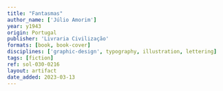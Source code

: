 ```yaml
---
title: "Fantasmas"
author_name: ['Júlio Amorim']
year: y1943
origin: Portugal
publisher: 'Livraria Civilização'
formats: [book, book-cover]
disciplines: ['graphic-design', typography, illustration, lettering]
tags: [fiction]
ref: sol-030-0216
layout: artifact
date_added: 2023-03-13
---
```

